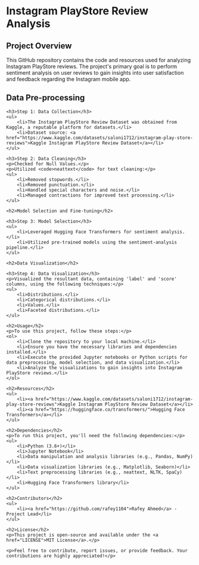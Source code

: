 <h1>Instagram PlayStore Review Analysis</h1>
    <h2>Project Overview</h2>
    <p>This GitHub repository contains the code and resources used for analyzing Instagram PlayStore reviews. The project's primary goal is to perform sentiment analysis on user reviews to gain insights into user satisfaction and feedback regarding the Instagram mobile app.</p>
    <h2>Data Pre-processing</h2>

    <h3>Step 1: Data Collection</h3>
    <ul>
        <li>The Instagram PlayStore Review Dataset was obtained from Kaggle, a reputable platform for datasets.</li>
        <li>Dataset source: <a href="https://www.kaggle.com/datasets/saloni1712/instagram-play-store-reviews">Kaggle Instagram PlayStore Review Dataset</a></li>
    </ul>

    <h3>Step 2: Data Cleaning</h3>
    <p>Checked for Null Values.</p>
    <p>Utilized <code>neattext</code> for text cleaning:</p>
    <ul>
        <li>Removed stopwords.</li>
        <li>Removed punctuation.</li>
        <li>Handled special characters and noise.</li>
        <li>Managed contractions for improved text processing.</li>
    </ul>

    <h2>Model Selection and Fine-tuning</h2>

    <h3>Step 3: Model Selection</h3>
    <ul>
        <li>Leveraged Hugging Face Transformers for sentiment analysis.</li>
        <li>Utilized pre-trained models using the sentiment-analysis pipeline.</li>
    </ul>

    <h2>Data Visualization</h2>

    <h3>Step 4: Data Visualization</h3>
    <p>Visualized the resultant data, containing 'label' and 'score' columns, using the following techniques:</p>
    <ul>
        <li>Distributions.</li>
        <li>Categorical distributions.</li>
        <li>Values.</li>
        <li>Faceted distributions.</li>
    </ul>

    <h2>Usage</h2>
    <p>To use this project, follow these steps:</p>
    <ol>
        <li>Clone the repository to your local machine.</li>
        <li>Ensure you have the necessary libraries and dependencies installed.</li>
        <li>Execute the provided Jupyter notebooks or Python scripts for data preprocessing, model selection, and data visualization.</li>
        <li>Analyze the visualizations to gain insights into Instagram PlayStore reviews.</li>
    </ol>

    <h2>Resources</h2>
    <ul>
        <li><a href="https://www.kaggle.com/datasets/saloni1712/instagram-play-store-reviews">Kaggle Instagram PlayStore Review Dataset</a></li>
        <li><a href="https://huggingface.co/transformers/">Hugging Face Transformers</a></li>
    </ul>

    <h2>Dependencies</h2>
    <p>To run this project, you'll need the following dependencies:</p>
    <ul>
        <li>Python (3.6+)</li>
        <li>Jupyter Notebook</li>
        <li>Data manipulation and analysis libraries (e.g., Pandas, NumPy)</li>
        <li>Data visualization libraries (e.g., Matplotlib, Seaborn)</li>
        <li>Text preprocessing libraries (e.g., neattext, NLTK, SpaCy)</li>
        <li>Hugging Face Transformers library</li>
    </ul>

    <h2>Contributors</h2>
    <ul>
        <li><a href="https://github.com/rafey1104">Rafey Ahmed</a> - Project Lead</li>
    </ul>

    <h2>License</h2>
    <p>This project is open-source and available under the <a href="LICENSE">MIT License</a>.</p>

    <p>Feel free to contribute, report issues, or provide feedback. Your contributions are highly appreciated!</p>

